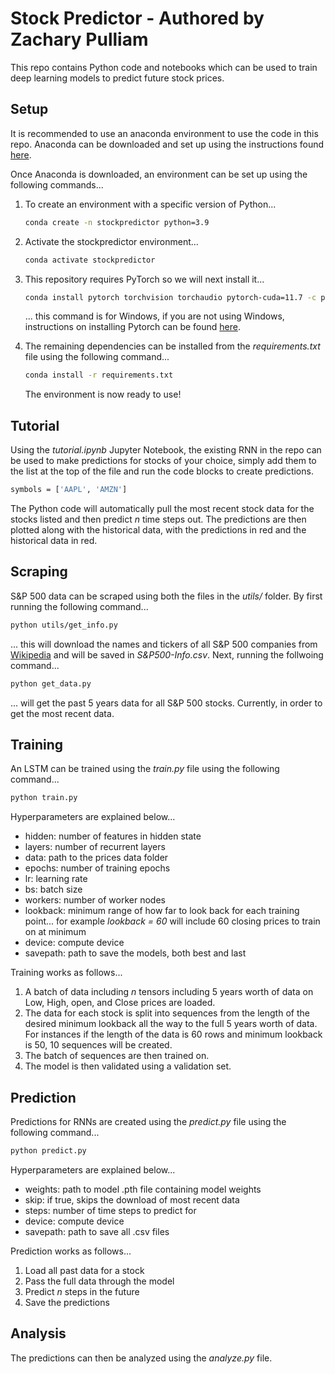 # Stock Predictor - Authored by Zachary Pulliam

This repo contains Python code and notebooks which can be used to train deep learning models to predict future stock prices.

## Setup

It is recommended to use an anaconda environment to use the code in this repo. Anaconda can be downloaded and set up using the instructions found [here](https://docs.conda.io/projects/conda/en/latest/user-guide/install/windows.html).

Once Anaconda is downloaded, an environment can be set up using the following commands...

1. To create an environment with a specific version of Python...

    ```bash
    conda create -n stockpredictor python=3.9
    ```

2. Activate the stockpredictor environment...

    ```bash
    conda activate stockpredictor
    ```

3. This repository requires PyTorch so we will next install it...

    ```bash
    conda install pytorch torchvision torchaudio pytorch-cuda=11.7 -c pytorch -c nvidia
    ```

    ... this command is for Windows, if you are not using Windows, instructions on installing Pytorch can be found [here](https://pytorch.org/get-started/locally/).

4. The remaining dependencies can be installed from the *requirements.txt* file using the following command...

    ```bash
    conda install -r requirements.txt
    ```

    The environment is now ready to use!

## Tutorial

Using the *tutorial.ipynb* Jupyter Notebook, the existing RNN in the repo can be used to make predictions for stocks of your choice, simply add them to the list at the top of the file and run the code blocks to create predictions.

```bash
symbols = ['AAPL', 'AMZN']
```

The Python code will automatically pull the most recent stock data for the stocks listed and then predict *n* time steps out. The predictions are then plotted along with the historical data, with the predictions in red and the historical data in red.

## Scraping

S&P 500 data can be scraped using both the files in the *utils/* folder. By first running the following command...

```bash
python utils/get_info.py
```

... this will download the names and tickers of all S&P 500 companies from [Wikipedia](https://en.wikipedia.org/wiki/List_of_S%26P_500_companies) and will be saved in *S&P500-Info.csv*. Next, running the follwoing command...

```bash
python get_data.py
```

... will get the past 5 years data for all S&P 500 stocks. Currently, in order to get the most recent data.

## Training

An LSTM can be trained using the *train.py* file using the following command...

```bash
python train.py
```

Hyperparameters are explained below...

- hidden: number of features in hidden state
- layers: number of recurrent layers
- data: path to the prices data folder
- epochs: number of training epochs
- lr: learning rate
- bs: batch size
- workers: number of worker nodes
- lookback: minimum range of how far to look back for each training point... for example *lookback = 60* will include 60 closing prices to train on at minimum
- device: compute device
- savepath: path to save the models, both best and last

Training works as follows...

1. A batch of data including *n* tensors including 5 years worth of data on Low, High, open, and Close prices are loaded.
2. The data for each stock is split into sequences from the length of the desired minimum lookback all the way to the full 5 years worth of data. For instances if the length of the data is 60 rows and minimum lookback is 50, 10 sequences will be created.
3. The batch of sequences are then trained on.
4. The model is then validated using a validation set.

## Prediction

Predictions for RNNs are created using the *predict.py* file using the following command...

```bash
python predict.py
```

Hyperparameters are explained below...

- weights: path to model .pth file containing model weights
- skip: if true, skips the download of most recent data
- steps: number of time steps to predict for
- device: compute device
- savepath: path to save all .csv files

Prediction works as follows...

1. Load all past data for a stock
2. Pass the full data through the model
3. Predict *n* steps in the future
4. Save the predictions

## Analysis

The predictions can then be analyzed using the *analyze.py* file.
